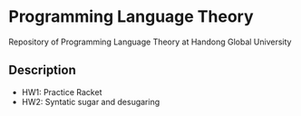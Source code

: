 # Programming Language Theory
Repository of Programming Language Theory at Handong Global University

## Description

- HW1: Practice Racket
- HW2: Syntatic sugar and desugaring